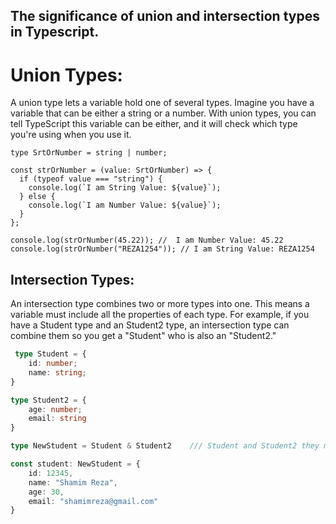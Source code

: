 ## The significance of union and intersection types in Typescript.

# Union Types:
A union type lets a variable hold one of several types. Imagine you have a variable that can be either a string or a number. With union types, you can tell TypeScript this variable can be either, and it will check which type you're using when you use it.

```tsx
type SrtOrNumber = string | number;

const strOrNumber = (value: SrtOrNumber) => {
  if (typeof value === "string") {
    console.log(`I am String Value: ${value}`);
  } else {
    console.log(`I am Number Value: ${value}`);
  }
};

console.log(strOrNumber(45.22)); //  I am Number Value: 45.22
console.log(strOrNumber("REZA1254")); // I am String Value: REZA1254
```




## Intersection Types:

An intersection type combines two or more types into one. This means a variable must include all the properties of each type. For example, if you have a Student type and an Student2 type, an intersection type can combine them so you get a "Student" who is also an "Student2."

```ts
 type Student = {
    id: number;
    name: string;
}

type Student2 = {
    age: number;
    email: string
}

type NewStudent = Student & Student2    /// Student and Student2 they make a  New Types thats both

const student: NewStudent = {
    id: 12345,
    name: "Shamim Reza",
    age: 30,
    email: "shamimreza@gmail.com"
}
```

